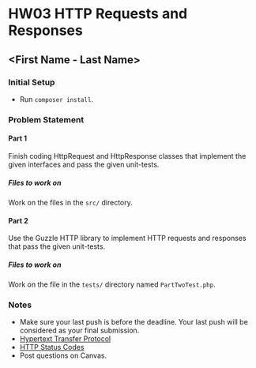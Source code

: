 # HW03 HTTP Requests and Responses

## <First Name - Last Name>

### Initial Setup

* Run `composer install`.

### Problem Statement

#### Part 1

Finish coding HttpRequest and HttpResponse classes that implement the given interfaces and pass the given unit-tests.

##### Files to work on

Work on the files in the `src/` directory.

#### Part 2

Use the Guzzle HTTP library to implement HTTP requests and responses that pass the given unit-tests.

##### Files to work on

Work on the file in the `tests/` directory named `PartTwoTest.php`.

### Notes

* Make sure your last push is before the deadline. Your last push will be considered as your final submission.
* [Hypertext Transfer Protocol](https://en.wikipedia.org/wiki/Hypertext_Transfer_Protocol)
* [HTTP Status Codes](https://httpstatuses.com)
* Post questions on Canvas.
